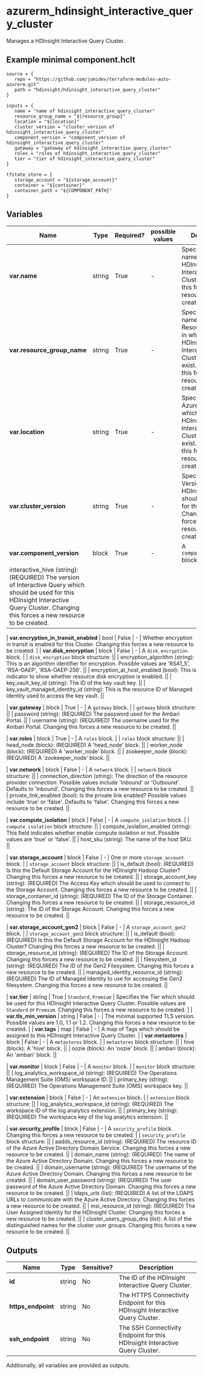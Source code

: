 # azurerm_hdinsight_interactive_query_cluster

Manages a HDInsight Interactive Query Cluster.

## Example minimal component.hclt

```hcl
source = {
   repo = "https://github.com/jumidev/terraform-modules-auto-azurerm.git" 
   path = "hdinsight/hdinsight_interactive_query_cluster" 
}

inputs = {
   name = "name of hdinsight_interactive_query_cluster" 
   resource_group_name = "${resource_group}" 
   location = "${location}" 
   cluster_version = "cluster_version of hdinsight_interactive_query_cluster" 
   component_version = "component_version of hdinsight_interactive_query_cluster" 
   gateway = "gateway of hdinsight_interactive_query_cluster" 
   roles = "roles of hdinsight_interactive_query_cluster" 
   tier = "tier of hdinsight_interactive_query_cluster" 
}

tfstate_store = {
   storage_account = "${storage_account}" 
   container = "${container}" 
   container_path = "${COMPONENT_PATH}" 
}

```

## Variables

| Name | Type | Required? |  possible values |  Description |
| ---- | ---- | --------- |  ----------- | ----------- |
| **var.name** | string | True | -  |  Specifies the name for this HDInsight Interactive Query Cluster. Changing this forces a new resource to be created. | 
| **var.resource_group_name** | string | True | -  |  Specifies the name of the Resource Group in which this HDInsight Interactive Query Cluster should exist. Changing this forces a new resource to be created. | 
| **var.location** | string | True | -  |  Specifies the Azure Region which this HDInsight Interactive Query Cluster should exist. Changing this forces a new resource to be created. | 
| **var.cluster_version** | string | True | -  |  Specifies the Version of HDInsights which should be used for this Cluster. Changing this forces a new resource to be created. | 
| **var.component_version** | block | True | -  |  A `component_version` block. | | `component_version` block structure: || 
|   interactive_hive (string): (REQUIRED) The version of Interactive Query which should be used for this HDInsight Interactive Query Cluster. Changing this forces a new resource to be created. ||

| **var.encryption_in_transit_enabled** | bool | False | -  |  Whether encryption in transit is enabled for this Cluster. Changing this forces a new resource to be created. | 
| **var.disk_encryption** | block | False | -  |  A `disk_encryption` block. | | `disk_encryption` block structure: || 
|   encryption_algorithm (string): This is an algorithm identifier for encryption. Possible values are 'RSA1_5', 'RSA-OAEP', 'RSA-OAEP-256'. ||
|   encryption_at_host_enabled (bool): This is indicator to show whether resource disk encryption is enabled. ||
|   key_vault_key_id (string): The ID of the key vault key. ||
|   key_vault_managed_identity_id (string): This is the resource ID of Managed Identity used to access the key vault. ||

| **var.gateway** | block | True | -  |  A `gateway` block. | | `gateway` block structure: || 
|   password (string): (REQUIRED) The password used for the Ambari Portal. ||
|   username (string): (REQUIRED) The username used for the Ambari Portal. Changing this forces a new resource to be created. ||

| **var.roles** | block | True | -  |  A `roles` block. | | `roles` block structure: || 
|   head_node (block): (REQUIRED) A 'head_node' block. ||
|   worker_node (block): (REQUIRED) A 'worker_node' block. ||
|   zookeeper_node (block): (REQUIRED) A 'zookeeper_node' block. ||

| **var.network** | block | False | -  |  A `network` block. | | `network` block structure: || 
|   connection_direction (string): The direction of the resource provider connection. Possible values include 'Inbound' or 'Outbound'. Defaults to 'Inbound'. Changing this forces a new resource to be created. ||
|   private_link_enabled (bool): Is the private link enabled? Possible values include 'true' or 'false'. Defaults to 'false'. Changing this forces a new resource to be created. ||

| **var.compute_isolation** | block | False | -  |  A `compute_isolation` block. | | `compute_isolation` block structure: || 
|   compute_isolation_enabled (string): This field indicates whether enable compute isolation or not. Possible values are 'true' or 'false'. ||
|   host_sku (string): The name of the host SKU. ||

| **var.storage_account** | block | False | -  |  One or more `storage_account` block. | | `storage_account` block structure: || 
|   is_default (bool): (REQUIRED) Is this the Default Storage Account for the HDInsight Hadoop Cluster? Changing this forces a new resource to be created. ||
|   storage_account_key (string): (REQUIRED) The Access Key which should be used to connect to the Storage Account. Changing this forces a new resource to be created. ||
|   storage_container_id (string): (REQUIRED) The ID of the Storage Container. Changing this forces a new resource to be created. ||
|   storage_resource_id (string): The ID of the Storage Account. Changing this forces a new resource to be created. ||

| **var.storage_account_gen2** | block | False | -  |  A `storage_account_gen2` block. | | `storage_account_gen2` block structure: || 
|   is_default (bool): (REQUIRED) Is this the Default Storage Account for the HDInsight Hadoop Cluster? Changing this forces a new resource to be created. ||
|   storage_resource_id (string): (REQUIRED) The ID of the Storage Account. Changing this forces a new resource to be created. ||
|   filesystem_id (string): (REQUIRED) The ID of the Gen2 Filesystem. Changing this forces a new resource to be created. ||
|   managed_identity_resource_id (string): (REQUIRED) The ID of Managed Identity to use for accessing the Gen2 filesystem. Changing this forces a new resource to be created. ||

| **var.tier** | string | True | `Standard`, `Premium`  |  Specifies the Tier which should be used for this HDInsight Interactive Query Cluster. Possible values are `Standard` or `Premium`. Changing this forces a new resource to be created. | 
| **var.tls_min_version** | string | False | -  |  The minimal supported TLS version. Possible values are 1.0, 1.1 or 1.2. Changing this forces a new resource to be created. | 
| **var.tags** | map | False | -  |  A map of Tags which should be assigned to this HDInsight Interactive Query Cluster. | 
| **var.metastores** | block | False | -  |  A `metastores` block. | | `metastores` block structure: || 
|   hive (block): A 'hive' block. ||
|   oozie (block): An 'oozie' block. ||
|   ambari (block): An 'ambari' block. ||

| **var.monitor** | block | False | -  |  A `monitor` block. | | `monitor` block structure: || 
|   log_analytics_workspace_id (string): (REQUIRED) The Operations Management Suite (OMS) workspace ID. ||
|   primary_key (string): (REQUIRED) The Operations Management Suite (OMS) workspace key. ||

| **var.extension** | block | False | -  |  An `extension` block. | | `extension` block structure: || 
|   log_analytics_workspace_id (string): (REQUIRED) The workspace ID of the log analytics extension. ||
|   primary_key (string): (REQUIRED) The workspace key of the log analytics extension. ||

| **var.security_profile** | block | False | -  |  A `security_profile` block. Changing this forces a new resource to be created. | | `security_profile` block structure: || 
|   aadds_resource_id (string): (REQUIRED) The resource ID of the Azure Active Directory Domain Service. Changing this forces a new resource to be created. ||
|   domain_name (string): (REQUIRED) The name of the Azure Active Directory Domain. Changing this forces a new resource to be created. ||
|   domain_username (string): (REQUIRED) The username of the Azure Active Directory Domain. Changing this forces a new resource to be created. ||
|   domain_user_password (string): (REQUIRED) The user password of the Azure Active Directory Domain. Changing this forces a new resource to be created. ||
|   ldaps_urls (list): (REQUIRED) A list of the LDAPS URLs to communicate with the Azure Active Directory. Changing this forces a new resource to be created. ||
|   msi_resource_id (string): (REQUIRED) The User Assigned Identity for the HDInsight Cluster. Changing this forces a new resource to be created. ||
|   cluster_users_group_dns (list): A list of the distinguished names for the cluster user groups. Changing this forces a new resource to be created. ||




## Outputs

| Name | Type | Sensitive? | Description |
| ---- | ---- | --------- | --------- |
| **id** | string | No  | The ID of the HDInsight Interactive Query Cluster. | 
| **https_endpoint** | string | No  | The HTTPS Connectivity Endpoint for this HDInsight Interactive Query Cluster. | 
| **ssh_endpoint** | string | No  | The SSH Connectivity Endpoint for this HDInsight Interactive Query Cluster. | 

Additionally, all variables are provided as outputs.
